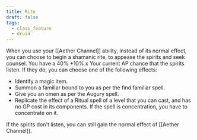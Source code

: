 ```yaml
---
title: Rite
draft: false
tags:
  - class_feature
  - druid
---
```

When you use your [[Aether Channel]] ability, instead of its normal effect, you can choose to begin a shamanic rite, to appease the spirits and seek counsel. You have a 40% +10% x Your current AP chance that the spirits listen. If they do, you can choose one of the following effects:

- Identify a magic item.
- Summon a familiar bound to you as per the find familiar spell.
- Give you an omen as per the Augury spell.
- Replicate the effect of a Ritual spell of a level that you can cast, and has no GP cost in its components. If the spell is concentration, you have to concentrate on it.

If the spirits don't listen, you can still gain the normal effect of [[Aether Channel]].